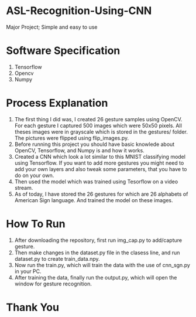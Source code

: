 # ASL-Recognition-Using-CNN
Major Project; 
Simple and easy to use

# Software Specification
1. Tensorflow
2. Opencv
3. Numpy

# Process Explanation
1. The first thing I did was, I created 26 gesture samples using OpenCV. For each gesture I captured 500 images which were 50x50 pixels. All theses images were in grayscale which is stored in the gestures/ folder. The pictures were flipped using flip_images.py.
2. Before running this project you should have basic knowlede about OpenCV, Tensorflow, and Numpy is and how it works.
3. Created a CNN which look a lot similar to this MNIST classifying model using Tensorflow. If you want to add more gestures you might need to add your own layers and also tweak some parameters, that you have to do on your own.
4. Then used the model which was trained using Tesorflow on a video stream.
5. As of today, I have stored the 26 gestures for which are 26 alphabets of American Sign language. And trained the model on these images.

# How To Run
1. After downloading the repository, first run img_cap.py to add/capture gesture.
2. Then make changes in the dataset.py file in the clasess line, and run dataset.py to create train_data.npy.
3. Now run the train.py, which will train the data with the use of cnn_sgn.py in your PC.
4. After training the data, finally run the output.py, which will open the window for gesture recognition.

# Thank You
